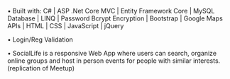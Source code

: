 •  Built with: C# | ASP .Net Core MVC | Entity Framework Core | MySQL Database | LINQ | Password Bcrypt Encryption | Bootstrap | Google Maps APIs | HTML | CSS | JavaScript | jQuery

• Login/Reg Validation 

•  SocialLife is a responsive Web App where users can search, organize online groups and host in person events for people with similar interests. (replication of Meetup)


